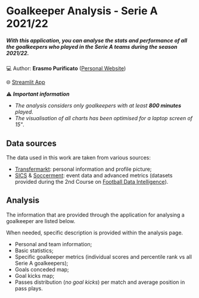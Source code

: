 # Goalkeeper Analysis - Serie A 2021/22
##### With this application, you can analyse the **stats** and **performance** of all the goalkeepers who played in the Serie A teams during the season 2021/22.

:computer: Author: **Erasmo Purificato** ([Personal Website](https://erasmopurif.com/))

:globe_with_meridians: [Streamlit App](https://gk-analysis-serie-a-21-22.streamlit.app/)

:warning: ***Important information***
* *The analysis considers only goalkeepers with at least **800 minutes** played.*
* *The visualisation of all charts has been optimised for a laptop screen of 15"*.

## Data sources
The data used in this work are taken from various sources:
* [Transfermarkt](https://www.transfermarkt.com/): personal information and profile picture;
* [SICS](https://www.sics.it/) & [Soccerment](https://soccerment.com/): event data and advanced metrics (datasets provided during the 2nd Course on [Football Data Intelligence](https://www.sics.it/corso-football-data-intelligence/)).

## Analysis
The information that are provided through the application for analysing a goalkeeper are listed below.

When needed, specific description is provided within the analysis page.

* Personal and team information;
* Basic statistics;
* Specific goalkeeper metrics (individual scores and percentile rank vs all Serie A goalkeepers);
* Goals conceded map;
* Goal kicks map;
* Passes distribution (*no goal kicks*) per match and average position in pass plays.





